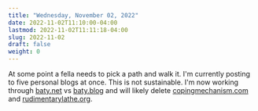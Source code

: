 ```yaml
---
title: "Wednesday, November 02, 2022"
date: 2022-11-02T11:10:00-04:00
lastmod: 2022-11-02T11:11:18-04:00
slug: 2022-11-02
draft: false
weight: 0
---
```


At some point a fella needs to pick a path and walk it. I'm currently posting to five personal blogs at once. This is not sustainable. I'm now working through [baty.net](https://baty.net) vs [baty.blog](https://baty.blog) and will likely delete [copingmechanism.com](https://copingmechanism.com) and [rudimentarylathe.org](https://rudimentarylathe.org).


[//]: # "Exported with love from a post written in Org mode"
[//]: # "- https://github.com/kaushalmodi/ox-hugo"